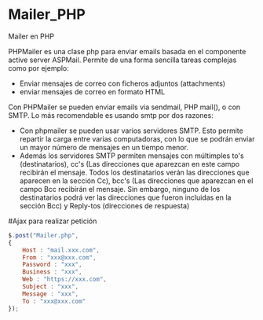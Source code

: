 # Mailer_PHP
Mailer en PHP

PHPMailer es una clase php para enviar emails basada en el componente active server ASPMail. Permite de una forma sencilla tareas complejas como por ejemplo: 
- Enviar mensajes de correo con ficheros adjuntos (attachments)
- enviar mensajes de correo en formato HTML

Con PHPMailer se pueden enviar emails via sendmail, PHP mail(), o con SMTP. Lo más recomendable es usando smtp por dos razones: 
- Con phpmailer se pueden usar varios servidores SMTP. Esto permite repartir la carga entre varias computadoras, con lo que se podrán enviar un mayor número de mensajes en un tiempo menor. 
- Además los servidores SMTP permiten mensajes con múltimples to's (destinatarios), cc's (Las direcciones que aparezcan en este campo recibirán el mensaje. Todos los destinatarios verán las direcciones que aparecen en la sección Cc), bcc's (Las direcciones que aparezcan en el campo Bcc recibirán el mensaje. Sin embargo, ninguno de los destinatarios podrá ver las direcciones que fueron incluidas en la sección Bcc) y Reply-tos (direcciones de respuesta) 

#Ajax para realizar petición

```javascript
$.post("Mailer.php",
{
    Host : "mail.xxx.com",
	From : "xxx@xxx.com",
	Password : "xxx",
	Business : "xxx",
	Web : "https://xxx.com",
	Subject : "xxx",
	Message : "xxx",
	To : "xxx@xxx.com"
});
```
